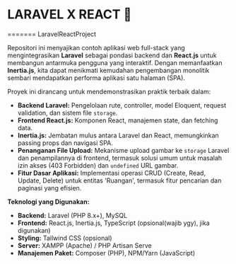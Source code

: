 # LARAVEL X REACT 🚀
=======
LaravelReactProject

Repositori ini menyajikan contoh aplikasi web full-stack yang mengintegrasikan **Laravel** sebagai pondasi backend dan **React.js** untuk membangun antarmuka pengguna yang interaktif. Dengan memanfaatkan **Inertia.js**, kita dapat menikmati kemudahan pengembangan monolitik sembari mendapatkan performa aplikasi satu halaman (SPA).

Proyek ini dirancang untuk mendemonstrasikan praktik terbaik dalam:

-   **Backend Laravel:** Pengelolaan rute, controller, model Eloquent, request validation, dan sistem file `storage`.
-   **Frontend React.js:** Komponen React, manajemen state, dan fetching data.
-   **Inertia.js:** Jembatan mulus antara Laravel dan React, memungkinkan passing props dan navigasi SPA.
-   **Penanganan File Upload:** Mekanisme upload gambar ke `storage` Laravel dan penampilannya di frontend, termasuk solusi umum untuk masalah izin akses (403 Forbidden) dan `undefined` URL gambar.
-   **Fitur Dasar Aplikasi:** Implementasi operasi CRUD (Create, Read, Update, Delete) untuk entitas 'Ruangan', termasuk fitur pencarian dan paginasi yang efisien.

**Teknologi yang Digunakan:**
-   **Backend:** Laravel (PHP 8.x+), MySQL
-   **Frontend:** React.js, Inertia.js, TypeScript (opsional(wajib ygy), jika digunakan)
-   **Styling:** Tailwind CSS (opsional)
-   **Server:** XAMPP (Apache) / PHP Artisan Serve
-   **Manajemen Paket:** Composer (PHP), NPM/Yarn (JavaScript)
